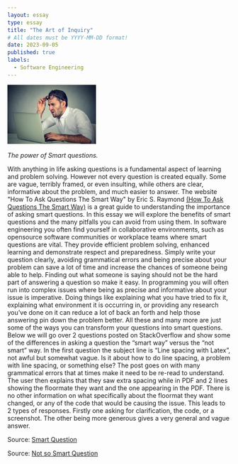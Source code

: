```yaml
---
layout: essay
type: essay
title: "The Art of Inquiry"
# All dates must be YYYY-MM-DD format!
date: 2023-09-05
published: true
labels:
  - Software Engineering
---
```


<img width="200px" class="rounded float-start pe-4" src="../img/confused.jpg">

*The power of Smart questions.*

With anything in life asking questions is a fundamental aspect of learning and problem solving. However not every question is created equally. Some are vague, terribly framed, or even insulting, while others are clear, informative about the problem, and much easier to answer. The website "How To Ask Questions The Smart Way" by Eric S. Raymond <a href="http://www.catb.org/esr/faqs/smart-questions.html">(How To Ask Questions The Smart Way)</a> is a great guide to understanding the importance of asking smart questions. In this essay we will explore the benefits of smart questions and the many pitfalls you can avoid from using them.
In software engineering you often find yourself in collaborative environments, such as opensource software communities or workplace teams where smart questions are vital. They provide efficient problem solving, enhanced learning and demonstrate respect and preparedness. Simply write your question clearly, avoiding grammatical errors and being precise about your problem can save a lot of time and increase the chances of someone being able to help. Finding out what someone is saying should not be the hard part of answering a question so make it easy. In programming you will often run into complex issues where being as precise and informative about your issue is imperative. Doing things like explaining what you have tried to fix it, explaining what environment it is occurring in, or providing any research you’ve done on it can reduce a lot of back an forth and help those answering pin down the problem better. All these and many more are just some of the ways you can transform your questions into smart questions. Below we will go over 2 questions posted on StackOverflow and show some of the differences in asking a question the “smart way” versus the “not smart” way.
In the first question the subject line is “Line spacing with Latex”, not awful but somewhat vague. Is it about how to do line spacing, a problem with line spacing, or something else? The post goes on with many grammatical errors that at times make it need to be re-read to understand. The user then explains that they saw extra spacing while in PDF and 2 lines showing the floormate they want and the one appearing in the PDF. There is no other information on what specifically about the floormat they want changed, or any of the code that would be causing the issue. This leads to 2 types of responses. Firstly one asking for clarification, the code, or a screenshot. The other being more generous gives a very general and vague answer. 

Source: <a href="https://stackoverflow.com/questions/5091640/http-error-500-19-internal-server-error">Smart Question</a>

Source: <a href="https://stackoverflow.com/questions/29548612/line-spacing-with-latex">Not so Smart Question</a>
